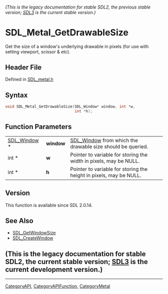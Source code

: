###### (This is the legacy documentation for stable SDL2, the previous stable version; [SDL3](https://wiki.libsdl.org/SDL3/) is the current stable version.)
# SDL_Metal_GetDrawableSize

Get the size of a window's underlying drawable in pixels (for use with setting viewport, scissor & etc).

## Header File

Defined in [SDL_metal.h](https://github.com/libsdl-org/SDL/blob/SDL2/include/SDL_metal.h)

## Syntax

```c
void SDL_Metal_GetDrawableSize(SDL_Window* window, int *w,
                               int *h);
```

## Function Parameters

|                            |            |                                                                          |
| -------------------------- | ---------- | ------------------------------------------------------------------------ |
| [SDL_Window](SDL_Window) * | **window** | [SDL_Window](SDL_Window) from which the drawable size should be queried. |
| int *                      | **w**      | Pointer to variable for storing the width in pixels, may be NULL.        |
| int *                      | **h**      | Pointer to variable for storing the height in pixels, may be NULL.       |

## Version

This function is available since SDL 2.0.14.

## See Also

- [SDL_GetWindowSize](SDL_GetWindowSize)
- [SDL_CreateWindow](SDL_CreateWindow)


## (This is the legacy documentation for stable SDL2, the current stable version; [SDL3](https://wiki.libsdl.org/SDL3/) is the current development version.)



----
[CategoryAPI](CategoryAPI), [CategoryAPIFunction](CategoryAPIFunction), [CategoryMetal](CategoryMetal)

